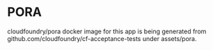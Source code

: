 # PORA

cloudfoundry/pora docker image for this app is being generated from github.com/cloudfoundry/cf-acceptance-tests under assets/pora.
